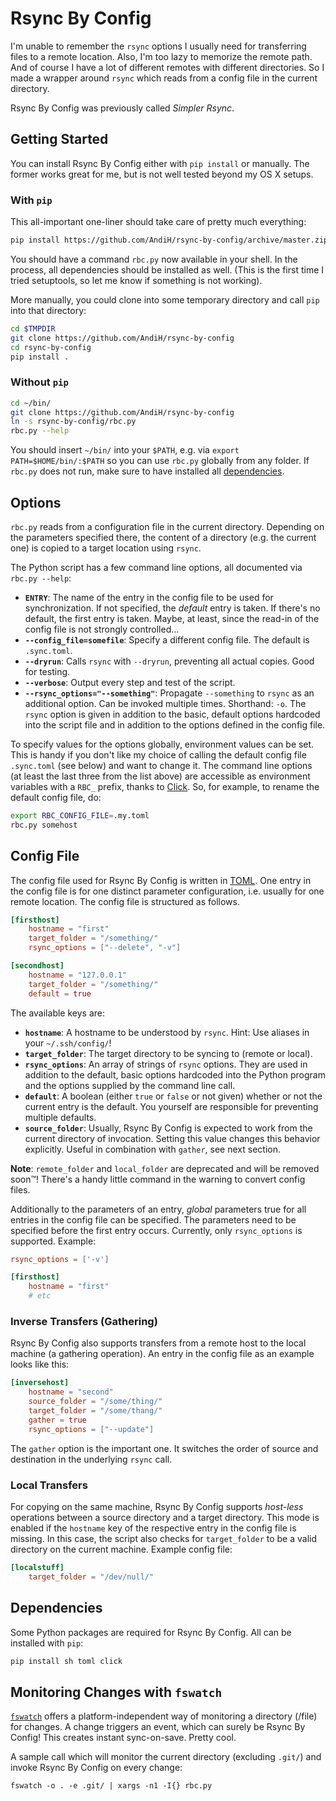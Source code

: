 # Rsync By Config

I'm unable to remember the `rsync` options I usually need for transferring files to a remote location. Also, I'm too lazy to memorize the remote path. And of course I have a lot of different remotes with different directories. So I made a wrapper around `rsync` which reads from a config file in the current directory.

Rsync By Config was previously called *Simpler Rsync*.

## Getting Started

You can install Rsync By Config either with `pip install` or manually. The former works great for me, but is not well tested beyond my OS X setups.

### With `pip`
This all-important one-liner should take care of pretty much everything:

```bash
pip install https://github.com/AndiH/rsync-by-config/archive/master.zip
```

You should have a command `rbc.py` now available in your shell. In the process, all dependencies should be installed as well. (This is the first time I tried setuptools, so let me know if something is not working).

More manually, you could clone into some temporary directory and call `pip` into that directory:

```bash
cd $TMPDIR
git clone https://github.com/AndiH/rsync-by-config
cd rsync-by-config
pip install .
```

### Without `pip`

```bash
cd ~/bin/
git clone https://github.com/AndiH/rsync-by-config
ln -s rsync-by-config/rbc.py
rbc.py --help
```

You should insert `~/bin/` into your `$PATH`, e.g. via `export PATH=$HOME/bin/:$PATH` so you can use `rbc.py` globally from any folder. If `rbc.py` does not run, make sure to have installed all [dependencies](#dependencies).

## Options
`rbc.py` reads from a configuration file in the current directory. Depending on the parameters specified there, the content of a directory (e.g. the current one) is copied to a target location using `rsync`.

The Python script has a few command line options, all documented via `rbc.py --help`:

* **`ENTRY`**: The name of the entry in the config file to be used for synchronization. If not specified, the *default* entry is taken. If there's no default, the first entry is taken. Maybe, at least, since the read-in of the config file is not strongly controlled…
* **`--config_file=somefile`**: Specify a different config file. The default is `.sync.toml`.
* **`--dryrun`**: Calls `rsync` with `--dryrun`, preventing all actual copies. Good for testing.
* **`--verbose`**: Output every step and test of the script.
* **`--rsync_options="--something"`**: Propagate `--something` to `rsync` as an additional option. Can be invoked multiple times. Shorthand: `-o`. The `rsync` option is given in addition to the basic, default options hardcoded into the script file and in addition to the options defined in the config file.

To specify values for the options globally, environment values can be set. This is handy if you don't like my choice of calling the default config file `.sync.toml` (see below) and want to change it. The command line options (at least the last three from the list above) are accessible as environment variables with a `RBC_` prefix, thanks to [Click](http://click.pocoo.org/). So, for example, to rename the default config file, do:

```bash
export RBC_CONFIG_FILE=.my.toml
rbc.py somehost
```

## Config File
The config file used for Rsync By Config is written in [TOML](https://github.com/toml-lang/toml). One entry in the config file is for one distinct parameter configuration, i.e. usually for one remote location. The config file is structured as follows.

```toml
[firsthost]
    hostname = "first"
    target_folder = "/something/"
    rsync_options = ["--delete", "-v"]

[secondhost]
    hostname = "127.0.0.1"
    target_folder = "/something/"
    default = true
```

The available keys are:

* **`hostname`**: A hostname to be understood by `rsync`. Hint: Use aliases in your `~/.ssh/config/`!
* **`target_folder`**: The target directory to be syncing to (remote or local).
* **`rsync_options`**: An array of strings of `rsync` options. They are used in addition to the default, basic options hardcoded into the Python program and the options supplied by the command line call.
* **`default`**: A boolean (either `true` or `false` or not given) whether or not the current entry is the default. You yourself are responsible for preventing multiple defaults.
* **`source_folder`**: Usually, Rsync By Config is expected to work from the current directory of invocation. Setting this value changes this behavior explicitly. Useful in combination with `gather`, see next section.

**Note**: `remote_folder` and `local_folder` are deprecated and will be removed soon™! There's a handy little command in the warning to convert config files.

Additionally to the parameters of an entry, *global* parameters true for all entries in the config file can be specified. The parameters need to be specified before the first entry occurs. Currently, only `rsync_options` is supported. Example:

```toml
rsync_options = ['-v']

[firsthost]
    hostname = "first"
    # etc
```

### Inverse Transfers (Gathering)
Rsync By Config also supports transfers from a remote host to the local machine (a gathering operation). An entry in the config file as an example looks like this:

```toml
[inversehost]
    hostname = "second"
    source_folder = "/some/thing/"
    target_folder = "/some/thang/"
    gather = true
    rsync_options = ["--update"]
```

The `gather` option is the important one. It switches the order of source and destination in the underlying `rsync` call.

### Local Transfers
For copying on the same machine, Rsync By Config supports *host-less* operations between a source directory and a target directory. This mode is enabled if the `hostname` key of the respective entry in the config file is missing. In this case, the script also checks for `target_folder` to be a valid directory on the current machine. Example config file:

```toml
[localstuff]
    target_folder = "/dev/null/"
```

## Dependencies
Some Python packages are required for Rsync By Config. All can be installed with `pip`:

```bash
pip install sh toml click
```

## Monitoring Changes with `fswatch`

[`fswatch`](https://github.com/emcrisostomo/fswatch) offers a platform-independent way of monitoring a directory (/file) for changes. A change triggers an event, which can surely be Rsync By Config! This creates instant sync-on-save. Pretty cool.

A sample call which will monitor the current directory (excluding `.git/`) and invoke Rsync By Config on every change:

```
fswatch -o . -e .git/ | xargs -n1 -I{} rbc.py
```
